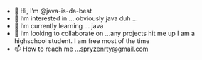 - 👋 Hi, I’m @java-is-da-best
- 👀 I’m interested in ... obviously java duh ...
- 🌱 I’m currently learning ... java
- 💞️ I’m looking to collaborate on ...any projects hit me up I am a highschool student. I am free most of the time
- 📫 How to reach me ...spryzenrty@gmail.com

<!---
java-is-da-best/java-is-da-best is a ✨ special ✨ repository because its `README.md` (this file) appears on your GitHub profile.
You can click the Preview link to take a look at your changes.
--->
